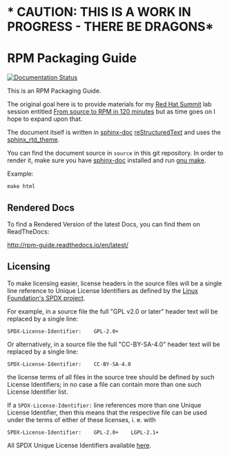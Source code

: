 # * CAUTION: THIS IS A WORK IN PROGRESS - THERE BE DRAGONS*

# RPM Packaging Guide
[![Documentation
Status](https://readthedocs.org/projects/rpm-guide/badge/?version=latest)](http://rpm-guide.readthedocs.io/en/latest/?badge=latest)

This is an RPM Packaging Guide.

The original goal here is to provide materials for my
[Red Hat Summit](https://www.redhat.com/en/summit) lab session entitled
[From source to RPM in 120
minutes](https://rh2016.smarteventscloud.com/connect/sessionDetail.ww?SESSION_ID=44520&tclass=popup)
but as time goes on I hope to expand upon that.

The document itself is written in
[sphinx-doc](http://www.sphinx-doc.org/en/stable/)
[reStructuredText](http://www.sphinx-doc.org/en/stable/rest.html) and uses the
[sphinx_rtd_theme](https://github.com/snide/sphinx_rtd_theme).

You can find the document source in `source` in this git repository. In order
to render it, make sure you have
[sphinx-doc](http://www.sphinx-doc.org/en/stable/) installed and run [gnu
make](http://www.gnu.org/software/make/).

Example:

    make html

## Rendered Docs

To find a Rendered Version of the latest Docs, you can find them on ReadTheDocs:

http://rpm-guide.readthedocs.io/en/latest/


## Licensing

To make licensing easier, license headers in the source files will be
a single line reference to Unique License Identifiers as defined by
the [Linux Foundation's SPDX project](http://spdx.org/).

For example, in a source file the full "GPL v2.0 or later" header text will be
replaced by a single line:

    SPDX-License-Identifier:    GPL-2.0+

Or alternatively, in a source file the full "CC-BY-SA-4.0" header text will be
replaced by a single line:

    SPDX-License-Identifier:    CC-BY-SA-4.0

the license terms of all files in the source tree should be defined
by such License Identifiers; in no case a file can contain more than
one such License Identifier list.

If a `SPDX-License-Identifier:` line references more than one Unique
License Identifier, then this means that the respective file can be
used under the terms of either of these licenses, i. e. with

    SPDX-License-Identifier:    GPL-2.0+    LGPL-2.1+

All SPDX Unique License Identifiers available [here](http://spdx.org/licenses/).
